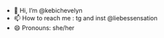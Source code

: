 - 👋 Hi, I’m @kebichevelyn
- 📫 How to reach me : tg and inst @liebessensation
- 😄 Pronouns: she/her

<!---
kebichevelyn/kebichevelyn is a ✨ special ✨ repository because its `README.md` (this file) appears on your GitHub profile.
You can click the Preview link to take a look at your changes.
--->
